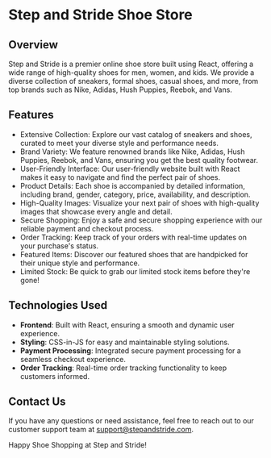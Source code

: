 # Step and Stride Shoe Store
## Overview

Step and Stride is a premier online shoe store built using React, offering a wide range of high-quality shoes for men, women, and kids. We provide a diverse collection of sneakers, formal shoes, casual shoes, and more, from top brands such as Nike, Adidas, Hush Puppies, Reebok, and Vans.

## Features

- Extensive Collection: Explore our vast catalog of sneakers and shoes, curated to meet your diverse style and performance needs.
- Brand Variety: We feature renowned brands like Nike, Adidas, Hush Puppies, Reebok, and Vans, ensuring you get the best quality footwear.
- User-Friendly Interface: Our user-friendly website built with React makes it easy to navigate and find the perfect pair of shoes.
- Product Details: Each shoe is accompanied by detailed information, including brand, gender, category, price, availability, and description.
- High-Quality Images: Visualize your next pair of shoes with high-quality images that showcase every angle and detail.
- Secure Shopping: Enjoy a safe and secure shopping experience with our reliable payment and checkout process.
- Order Tracking: Keep track of your orders with real-time updates on your purchase's status.
- Featured Items: Discover our featured shoes that are handpicked for their unique style and performance.
- Limited Stock: Be quick to grab our limited stock items before they're gone!

## Technologies Used

- **Frontend**: Built with React, ensuring a smooth and dynamic user experience.
- **Styling**: CSS-in-JS for easy and maintainable styling solutions.
- **Payment Processing**: Integrated secure payment processing for a seamless checkout experience.
- **Order Tracking**: Real-time order tracking functionality to keep customers informed.

## Contact Us

If you have any questions or need assistance, feel free to reach out to our customer support team at support@stepandstride.com.

Happy Shoe Shopping at Step and Stride!